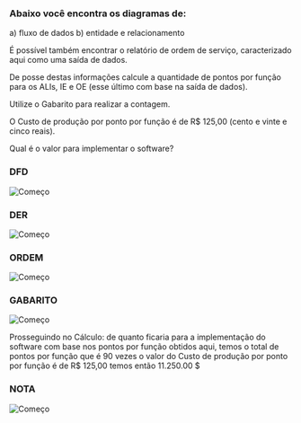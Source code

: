 ### Abaixo você encontra os diagramas de:
a) fluxo de dados
b) entidade e relacionamento

É possível também encontrar o relatório de ordem de serviço, caracterizado aqui como uma saída de dados.

De posse destas informações calcule a quantidade de pontos por função para os ALIs, IE e OE (esse último com base na saída de dados).

Utilize o Gabarito para realizar a contagem.

O Custo de produção por ponto por função é de R$ 125,00 (cento e vinte e cinco reais).

Qual é o valor para implementar o software?

### DFD
![Começo](https://github.com/AlexDeSaran/Estimativas-Metricas-Software/blob/main/Atividades_Desenvolvidas/Atividade_10_Avaliativa/DFDpng.png)

### DER
![Começo](https://github.com/AlexDeSaran/Estimativas-Metricas-Software/blob/main/Atividades_Desenvolvidas/Atividade_10_Avaliativa/DER.png)

### ORDEM
![Começo](https://github.com/AlexDeSaran/Estimativas-Metricas-Software/blob/main/Atividades_Desenvolvidas/Atividade_10_Avaliativa/Ordem.png)

### GABARITO
![Começo](https://github.com/AlexDeSaran/Estimativas-Metricas-Software/blob/main/Atividades_Desenvolvidas/Atividade_10_Avaliativa/GAB.png)


Prosseguindo no Cálculo: de quanto ficaria para a implementação do software com base nos pontos por função obtidos aqui, temos o total de pontos por função que é 90 vezes o valor do Custo de produção por ponto por função é de R$ 125,00 temos então 11.250.00 $ 

### NOTA
![Começo](https://github.com/AlexDeSaran/Estimativas-Metricas-Software/blob/main/Atividades_Desenvolvidas/Atividade_10_Avaliativa/Notaf.png)
